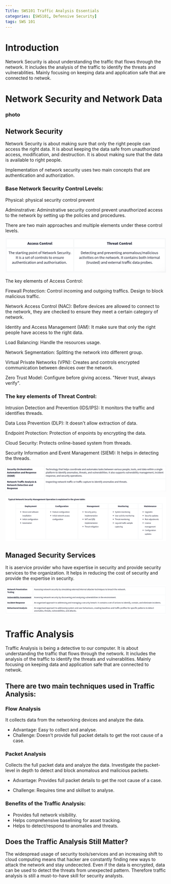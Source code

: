 ```yaml
---
Title: SWS101 Traffic Analysis Essentials
categories: [SWS101, Defensive Security]
tags: SWS 101
---
```


# Introduction

Network Security is about understanding the traffic that flows through the network. It includes the analysis of the traffic to identify the threats and vulnerablities. Mainly focusing on keeping data and application safe that are connected to netwok.

# Network Security and Network Data

### photo

## Network Security

Network Security is about making sure that only the right people can access the right data. It is about keeping the data safe from unauthorized access, modification, and destruction. It is about making sure that the data is available to right people.

Implementation of network security uses two main concepts that are authentication and authorization.

### Base Network Security Control Levels:

Physical: physical security control prevent 

Adminstrative: Adminstrative security control prevent unauthorized access to the network by setting up the policies and procedures.


There are two main approaches and multiple elements under these control levels.

![access control](../assets/TrafficAnalysisEssentials/accesscontrol.png)


The key elements of Access Control:

Firewall Protection: Control incoming and outgoing traffics. Design to block malicious traffic.

Network Access Control (NAC): Before devices are allowed to connect to the network, they are checked to ensure they meet a certain category of network.

Identity and Access Management (IAM): It make sure that only the right people have access to the right data. 

Load Balancing: Handle the resources usage.

Network Segmentation: Splitting the network into different group.

Virtual Private Networks (VPN): Creates and controls encrypted communication between devices over the network.

Zero Trust Model: Configure before giving access.  "Never trust, always verify".

### The key elements of Threat Control:

Intrusion Detection and Prevention (IDS/IPS): It monitors the traffic and identifies threads.

Data Loss Prevention (DLP): It doesn't allow extraction of data.

Endpoint Protection: Protection of enpoints by encrypting the data.

Cloud Security: Protects online-based system from threads. 

Security Information and Event Management (SIEM): It helps in detecting the threads.

![access control](../assets/TrafficAnalysisEssentials/soar.png)


![access control](../assets/TrafficAnalysisEssentials/securitymanagement.png)


## Managed Security Services

It is aservice provider who have expertise in security and provide security services to the organization. It helps in reducing the cost of security and provide the expertise in security.

![access control](../assets/TrafficAnalysisEssentials/mss.png)


# Traffic Analysis

Traffic Analysis is being a detective to our computer. It is about understanding the traffic that flows through the network. It includes the analysis of the traffic to identify the threats and vulnerablities. Mainly focusing on keeping data and application safe that are connected to netwok.

## There are two main techniques used in Traffic Analysis:

### Flow Analysis	
It collects data from the networking devices and analyze the data.
 
* Advantage: Easy to collect and analyse.
* Challenge: Doesn't provide full packet details to get the root cause of a case.

### Packet Analysis

Collects the full packet data and analyze the data. Investigate the packet-level in depth to detect and block anomalous and malicious packets.

* Advantage: Provides full packet details to get the root cause of a case.

* Challenge: Requires time and skillset to analyse.


### Benefits of the Traffic Analysis:

* Provides full network visibility.
* Helps comprehensive baselining for asset tracking.
* Helps to detect/respond to anomalies and threats.


## Does the Traffic Analysis Still Matter?

The widespread usage of security tools/services and an increasing shift to cloud computing means that hacker are constantly finding new ways to attack the network and stay undecected. Even if the data is encrypted, data can be used to detect the threats from unexpected pattern. Therefore  traffic analysis is still a must-to-have skill for security analysts.




